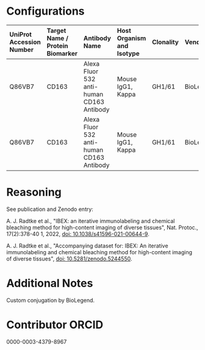# Configurations

| UniProt Accession Number   | Target Name / Protein Biomarker   | Antibody Name                             | Host Organism and Isotype   | Clonality   | Vendor    |   Catalog Number | Conjugate   | RRID       | Application   | Method        | Tissue Preservation   | Tissue       | Detergent         | Antigen Retrieval Conditions   | Dye Inactivation Conditions   | Result   | Agree        | Disagree   |
|:---------------------------|:----------------------------------|:------------------------------------------|:----------------------------|:------------|:----------|-----------------:|:------------|:-----------|:--------------|:--------------|:----------------------|:-------------|:------------------|:-------------------------------|:------------------------------|:---------|:-------------|:-----------|
| Q86VB7                     | CD163                             | Alexa Fluor 532 anti-human CD163 Antibody | Mouse IgG1, Kappa           | GH1/61      | BioLegend |           333602 | AF532       | AB_2892759 | IHC-Fr        | IBEX2D Manual | 1% PFA Fixed Frozen   | Human liver  | 0.3% Triton-X-100 |                                | 1 mg/ml LiBH4 15 minutes      | Success  | [+](#reason1) |            |
| Q86VB7                     | CD163                             | Alexa Fluor 532 anti-human CD163 Antibody | Mouse IgG1, Kappa           | GH1/61      | BioLegend |           333602 | AF532       | AB_2892759 | IHC-Fr        | IBEX2D Manual | 1% PFA Fixed Frozen   | Human spleen | 0.3% Triton-X-100 |                                | 1 mg/ml LiBH4 15 minutes      | Success  | [+](#reason1) |            |

# Reasoning

<a name="reason1"></a>
See publication and Zenodo entry:

A. J. Radtke et al., "IBEX: an iterative immunolabeling and chemical bleaching
 method for high-content imaging of diverse tissues", Nat. Protoc., 17(2):378-40
1, 2022, [doi: 10.1038/s41596-021-00644-9](https://doi.org/10.1038/s41596-021-00644-9).

A. J. Radtke et al., "Accompanying dataset for: IBEX: An iterative immunolabeling and chemical
bleaching method for high-content imaging of diverse tissues",
[doi: 10.5281/zenodo.5244550](https://doi.org/10.5281/zenodo.5244551).


# Additional Notes

Custom conjugation by BioLegend.

# Contributor ORCID

0000-0003-4379-8967
